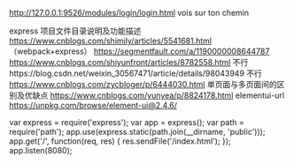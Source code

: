 http://127.0.0.1:9526/modules/login/login.html
vois sur ton chemin

express 项目文件目录说明及功能描述
	https://www.cnblogs.com/shimily/articles/5541681.html
（webpack+express）
	https://segmentfault.com/a/1190000008644787
	https://www.cnblogs.com/shiyunfront/articles/8782558.html
	不行https://blog.csdn.net/weixin_30567471/article/details/98043949
	不行 https://www.cnblogs.com/zycbloger/p/6444030.html
单页面与多页面间的区别及优缺点
	https://www.cnblogs.com/yunyea/p/8824178.html
elementui-url
	https://unpkg.com/browse/element-ui@2.4.6/



var express = require('express');
var app = express();
var path = require('path');
app.use(express.static(path.join(__dirname, 'public')));
app.get('/', function(req, res) {
res.sendFile('/index.html');
});
app.listen(8080);